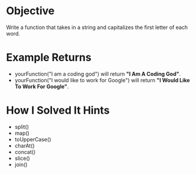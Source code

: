 # Objective

Write a function that takes in a string and capitalizes the first letter of each word.

# Example Returns

- yourFunction("I am a coding god") will return **"I Am A Coding God"**.
- yourFunction("I would like to work for Google") will return **"I Would Like To Work For Google"**.

# How I Solved It Hints

- split()
- map()
- toUpperCase()
- charAt()
- concat()
- slice()
- join()
